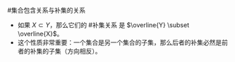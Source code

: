 #集合包含关系与补集的关系 
*   如果 $X \subset Y$，那么它们的 #补集关系 是 $\overline{Y} \subset \overline{X}$。
*   这个性质非常重要：一个集合是另一个集合的子集，那么后者的补集必然是前者的补集的子集（方向相反）。
